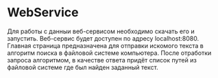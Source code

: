 # WebService
Для работы с данныи веб-сервисом необходимо скачать его и запустить. Веб-сервис будет доступен по адресу localhost:8080. Главная страница предназначена для отправки искомого текста в алгоритм поиска в файловой системе компьютера. После отработки запроса алгоритмом, в качестве ответа придёт список путей из файловой системе где был найден заданный текст.
